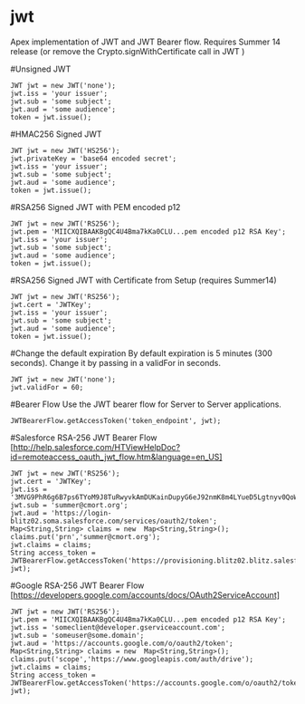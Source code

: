 jwt
===

Apex implementation of JWT and JWT Bearer flow.   Requires Summer 14 release (or remove the Crypto.signWithCertificate call in JWT )


#Unsigned JWT
```
JWT jwt = new JWT('none');
jwt.iss = 'your issuer';
jwt.sub = 'some subject';
jwt.aud = 'some audience';
token = jwt.issue();
```

#HMAC256 Signed JWT
```
JWT jwt = new JWT('HS256');
jwt.privateKey = 'base64 encoded secret';
jwt.iss = 'your issuer';
jwt.sub = 'some subject';
jwt.aud = 'some audience';
token = jwt.issue();        
```

#RSA256 Signed JWT with PEM encoded p12
```
JWT jwt = new JWT('RS256');
jwt.pem = 'MIICXQIBAAKBgQC4U4Bma7kKa0CLU...pem encoded p12 RSA Key';
jwt.iss = 'your issuer';
jwt.sub = 'some subject';
jwt.aud = 'some audience';
token = jwt.issue();     
```

#RSA256 Signed JWT with Certificate from Setup (requires Summer14)
```
JWT jwt = new JWT('RS256');
jwt.cert = 'JWTKey';
jwt.iss = 'your issuer';
jwt.sub = 'some subject';
jwt.aud = 'some audience';
token = jwt.issue();     
```

#Change the default expiration
By default expiration is 5 minutes (300 seconds).   Change it by passing in a validFor in seconds.  

```
JWT jwt = new JWT('none');
jwt.validFor = 60;
```

#Bearer Flow
Use the JWT bearer flow for Server to Server applications.  

```
JWTBearerFlow.getAccessToken('token_endpoint', jwt);
```

#Salesforce RSA-256 JWT Bearer Flow
[http://help.salesforce.com/HTViewHelpDoc?id=remoteaccess_oauth_jwt_flow.htm&language=en_US]

```
JWT jwt = new JWT('RS256');
jwt.cert = 'JWTKey';
jwt.iss = '3MVG9PhR6g6B7ps6TYoM9J8TuRwyvkAmDUKainDupyG6eJ92nmK8m4LYueD5Lgtnyv0QoWBrB.YjuWCVj_rl_';
jwt.sub = 'summer@cmort.org';
jwt.aud = 'https://login-blitz02.soma.salesforce.com/services/oauth2/token';
Map<String,String> claims = new  Map<String,String>();
claims.put('prn','summer@cmort.org');
jwt.claims = claims;
String access_token = JWTBearerFlow.getAccessToken('https://provisioning.blitz02.blitz.salesforce.com/services/oauth2/token', jwt);
 ```     

#Google RSA-256 JWT Bearer Flow
[https://developers.google.com/accounts/docs/OAuth2ServiceAccount]

```
JWT jwt = new JWT('RS256');
jwt.pem = 'MIICXQIBAAKBgQC4U4Bma7kKa0CLU...pem encoded p12 RSA Key';
jwt.iss = 'someclient@developer.gserviceaccount.com';
jwt.sub = 'someuser@some.domain';
jwt.aud = 'https://accounts.google.com/o/oauth2/token';
Map<String,String> claims = new  Map<String,String>();
claims.put('scope','https://www.googleapis.com/auth/drive');
jwt.claims = claims;
String access_token = JWTBearerFlow.getAccessToken('https://accounts.google.com/o/oauth2/token', jwt);
```
